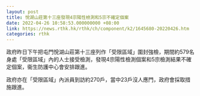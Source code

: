 ```yaml
---
layout: post
title: 悅湖山莊第十三座發現4宗陽性檢測和5宗不確定個案
date: 2022-04-26 10:58:53.000000000 +08:00
link: https://news.rthk.hk/rthk/ch/component/k2/1645680-20220426.htm
categories: rthk
---
```


政府昨日下午把屯門悅湖山莊第十三座列作「受限區域」圍封強檢，期間約579名身處「受限區域」內的人士接受檢測，發現4宗陽性檢測個案和5宗檢測結果不確定個案，衞生防護中心會安排跟進。

政府亦在「受限區域」內派員到訪約270戶，當中23戶沒人應門，政府會採取措施跟進。
